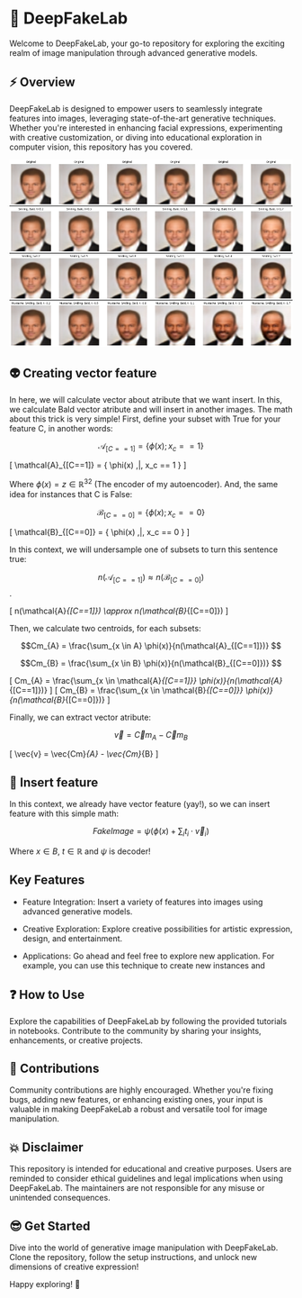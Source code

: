 # 🚀 DeepFakeLab
Welcome to DeepFakeLab, your go-to repository for exploring the exciting realm of image manipulation through advanced generative models.

## ⚡ Overview
DeepFakeLab is designed to empower users to seamlessly integrate features into images, leveraging state-of-the-art generative techniques. Whether you're interested in enhancing facial expressions, experimenting with creative customization, or diving into educational exploration in computer vision, this repository has you covered.

![Generative Demo](images/generative/DeepFakeOverview.png)

## 👽 Creating vector feature

In here, we will calculate vector about atribute that we want insert. In this, we calculate Bald vector atribute and will insert in another images. The math about this trick is very simple! First, define your subset with True for your feature C, in another words: 

$$\mathcal{A}_{[C==1]} =\{ {\phi(x) ; x_c == 1}\}$$

\[ \mathcal{A}_{[C==1]} = \{ \phi(x) \,|\, x_c == 1 \} \]

Where $\phi(x) = z \in \mathbb{R}^{32}$ (The encoder of my autoencoder). And, the same idea for instances that C is False:

$$\mathcal{B}_{[C==0]} =\{ {\phi(x) ; x_c == 0}\}$$

\[ \mathcal{B}_{[C==0]} = \{ \phi(x) \,|\, x_c == 0 \} \]

In this context, we will undersample one of subsets to turn this sentence true:

$$n(\mathcal{A}_{[C==1]}) \approx n(\mathcal{B}_{[C==0]})$$.

\[ n(\mathcal{A}_{[C==1]}) \approx n(\mathcal{B}_{[C==0]}) \]

Then, we calculate two centroids, for each subsets: 

$$Cm_{A} = \frac{\sum_{x \in A} \phi(x)}{n(\mathcal{A}_{[C==1]})} $$

$$Cm_{B} = \frac{\sum_{x \in B} \phi(x)}{n(\mathcal{B}_{[C==0]})} $$

\[ Cm_{A} = \frac{\sum_{x \in \mathcal{A}_{[C==1]}} \phi(x)}{n(\mathcal{A}_{[C==1]})} \]
\[ Cm_{B} = \frac{\sum_{x \in \mathcal{B}_{[C==0]}} \phi(x)}{n(\mathcal{B}_{[C==0]})} \]

Finally, we can extract vector atribute:


$$\vec v = \vec Cm_{A} - \vec Cm_{B}$$

\[ \vec{v} = \vec{Cm}_{A} - \vec{Cm}_{B} \]


## 🔮 Insert feature

In this context, we already have vector feature (yay!), so we can insert feature with this simple math: 

$$FakeImage = \psi(\phi(x) + \sum_{i} t_i \cdot \vec v_i)$$

Where $x \in B$, $t \in \mathbb{R}$ and $\psi$ is decoder!

## Key Features

- Feature Integration: Insert a variety of features into images using advanced generative models.

- Creative Exploration: Explore creative possibilities for artistic expression, design, and entertainment.

- Applications: Go ahead and feel free to explore new application. For example, you can use this technique to create new instances and 


## ❓ How to Use

Explore the capabilities of DeepFakeLab by following the provided tutorials in notebooks. Contribute to the community by sharing your insights, enhancements, or creative projects.

## 🌟 Contributions

Community contributions are highly encouraged. Whether you're fixing bugs, adding new features, or enhancing existing ones, your input is valuable in making DeepFakeLab a robust and versatile tool for image manipulation.

## 💥 Disclaimer

This repository is intended for educational and creative purposes. Users are reminded to consider ethical guidelines and legal implications when using DeepFakeLab. The maintainers are not responsible for any misuse or unintended consequences. 

## 😎 Get Started
Dive into the world of generative image manipulation with DeepFakeLab. Clone the repository, follow the setup instructions, and unlock new dimensions of creative expression!

Happy exploring! 🚀